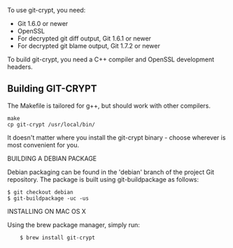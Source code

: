
To use git-crypt, you need:

*   Git 1.6.0 or newer
*   OpenSSL
*   For decrypted git diff output, Git 1.6.1 or newer
*   For decrypted git blame output, Git 1.7.2 or newer

To build git-crypt, you need a C++ compiler and OpenSSL development
headers.


Building GIT-CRYPT
------------------

The Makefile is tailored for g++, but should work with other compilers.

    make
    cp git-crypt /usr/local/bin/

It doesn't matter where you install the git-crypt binary - choose wherever
is most convenient for you.


BUILDING A DEBIAN PACKAGE

Debian packaging can be found in the 'debian' branch of the project
Git repository.  The package is built using git-buildpackage as follows:

	$ git checkout debian
	$ git-buildpackage -uc -us


INSTALLING ON MAC OS X

Using the brew package manager, simply run:

        $ brew install git-crypt
